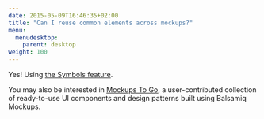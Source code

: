 ```yaml
---
date: 2015-05-09T16:46:35+02:00
title: "Can I reuse common elements across mockups?"
menu:
  menudesktop:
    parent: desktop
weight: 100
---
```

Yes! Using [the Symbols feature](https://docs.balsamiq.com/desktop/symbols/).

You may also be interested in [Mockups To Go](/resources/mockupstogo/), a user-contributed collection of ready-to-use UI components and design patterns built using Balsamiq Mockups.
